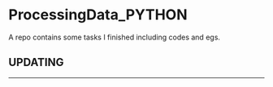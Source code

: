 # ProcessingData_PYTHON
A repo contains some tasks I finished including codes and egs.

## UPDATING
---

